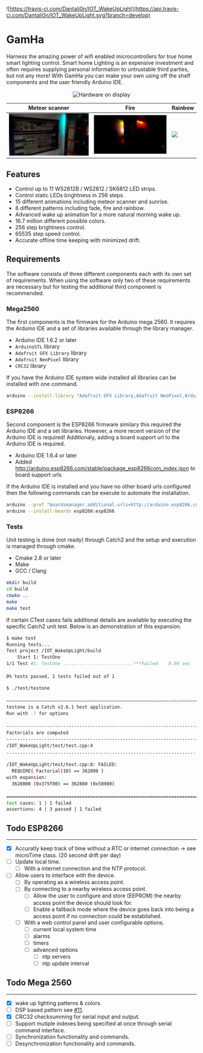 ![https://travis-ci.com/Dantali0n/IOT_WakeUpLight](https://api.travis-ci.com/Dantali0n/IOT_WakeUpLight.svg?branch=develop)
# GamHa
Harness the amazing power of wifi enabled microcontrollers for <em>true</em> home smart lighting control. Smart home Lighting is an expensive investment and often requires supplying personal information to untrustable third parties, but not any more! With GamHa you can make your own using off the shelf components and the user friendly Arduino IDE.

<p align="center" =>
  <img align="center" src="https://pbs.twimg.com/media/DyAJ4LYWoAAbudx.jpg:small" alt="Hardware on display">
</p>

| Meteor scanner | Fire | Rainbow |
|---|---|---|
| <img src="https://raw.githubusercontent.com/Dantali0n/IOT_WakeUpLight/develop/General/demo/meteor.gif"> | <img  src="https://raw.githubusercontent.com/Dantali0n/IOT_WakeUpLight/develop/General/demo/fire.gif"> |   <img  src="https://raw.githubusercontent.com/Dantali0n/IOT_WakeUpLight/develop/General/demo/rainbow.gif"> |
  
 
  

## Features

* Control up to 11 WS2812B / WS2812 / SK6812 LED strips.
* Control static LEDs brightness in 256 steps.
* 15 different animations including meteor scanner and sunrise.
* 8 different patterns including fade, fire and rainbow.
* Advanced wake up animation for a more natural morning wake up.
* 16.7 million different possible colors.
* 256 step brightness control.
* 65535 step speed control.
* Accurate offline time keeping with minimized drift.

## Requirements
The software consists of three different components each with its own set of requirements. When using the software only two of these requirements are necessary but for testing the additional third component is recommended.

### Mega2560
The first components is the firmware for the Arduino mega 2560. It requires the Arduino IDE and a set of libraries available through the library manager. 

* Arduino IDE 1.6.2 or later
* `ArduinoSTL` library
* `Adafruit GFX Library` library
* `Adafruit NeoPixel` library
* `CRC32` library

If you have the Arduino IDE system wide installed all libraries can be installed with one command.
```bash
arduino --install-library "Adafruit GFX Library,Adafruit NeoPixel,ArduinoSTL,CRC32"
```

### ESP8266
Second component is the ESP8266 firmware similary this required the Arduino IDE and a set libraries. However, a more recent version of the Arduino IDE is required! Additionaly, adding a board support url to the Arduino IDE is required. 

* Arduino IDE 1.6.4 or later
* Added http://arduino.esp8266.com/stable/package_esp8266com_index.json to board support urls

If the Arduino IDE is installed and you have no other board urls configured then the following commands can be execute to automate the installation.
```bash
arduino --pref "boardsmanager.additional.urls=http://arduino.esp8266.com/stable/package_esp8266com_index.json" --save-prefs
arduino --install-boards esp8266:esp8266
```

### Tests
Unit testing is done (not ready) through Catch2 and the setup and execution is managed through cmake.

* Cmake 2.8 or later
* Make
* GCC / Clang

```bash
mkdir build
cd build
cmake ..
make
make test
```

If certain CTest cases fails additional details are available by executing the specific Catch2 unit test. Below is an demonstration of this expansion.
```bash
$ make test
Running tests...
Test project /IOT_WakeUpLight/build
    Start 1: TestOne
1/1 Test #1: TestOne ..........................***Failed    0.00 sec

0% tests passed, 1 tests failed out of 1
```

```bash
$ ./test/testone 

~~~~~~~~~~~~~~~~~~~~~~~~~~~~~~~~~~~~~~~~~~~~~~~~~~~~~~~~~~~~~~~~~~~~~~~~~~~~~~~
testone is a Catch v2.6.1 host application.
Run with -? for options

-------------------------------------------------------------------------------
Factorials are computed
-------------------------------------------------------------------------------
/IOT_WakeUpLight/test/test.cpp:4
...............................................................................

/IOT_WakeUpLight/test/test.cpp:8: FAILED:
  REQUIRE( Factorial(10) == 362880 )
with expansion:
  3628800 (0x375f00) == 362880 (0x58980)

===============================================================================
test cases: 1 | 1 failed
assertions: 4 | 3 passed | 1 failed

```

## Todo ESP8266
---
  - [X] Accuratly keep track of time without a RTC or internet connection -> see microTime class. (20 second drift per day)
  - [ ] Update local time.
    - [ ] With a internet connection and the NTP protocol.
  - [ ] Allow users to interface with the device.
    - [ ] By operating as a wireless access point.
    - [ ] By connecting to a nearby wireless access point.
      - [ ] Allow the user to configure and store (EEPROM) the nearby access point the device should look for.
      - [ ] Enable a fallback mode where the device goes back into being a access point if no connection could be established.
    - [ ] With a web control panel and user configurable options.
      - [ ] current local system time
      - [ ] alarms
      - [ ] timers
      - [ ] advanced options
        - [ ] ntp servers
        - [ ] ntp update interval

## Todo Mega 2560
---
  - [X] wake up lighting patterns & colors.
  - [ ] DSP based pattern see [#11](https://github.com/Dantali0n/IOT_WakeUpLight/issues/11).
  - [X] CRC32 checksumming for serial input and output.
  - [ ] Support mutiple indexes being specified at once through serial command interface.
  - [ ] Synchronization functionality and commands.
  - [ ] Desynchronization functionality and commands.
